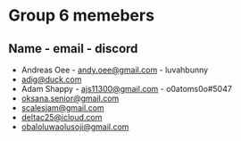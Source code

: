 
# Group 6 memebers
## Name - email - discord
- Andreas Oee - andy.oee@gmail.com - luvahbunny
- adig@duck.com
- Adam Shappy - ajs11300@gmail.com - o0atoms0o#5047
- oksana.senior@gmail.com
- scalesjam@gmail.com
- deltac25@icloud.com
- obaloluwaolusoji@gmail.com
